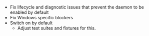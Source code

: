 
- Fix lifecycle and diagnostic issues that prevent the daemon to be enabled by default
- Fix Windows specific blockers
- Switch on by default
    - Adjust test suites and fixtures for this.
    